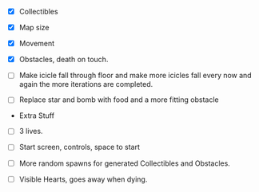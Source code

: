 - [x] Collectibles

- [x] Map size

- [x] Movement

- [x] Obstacles, death on touch.

- [ ] Make icicle fall through floor and make more icicles fall every now and again the more iterations are completed.

- [ ] Replace star and bomb with food and a more fitting obstacle



* Extra Stuff

- [ ] 3 lives.

- [ ] Start screen, controls, space to start

- [ ] More random spawns for generated Collectibles and Obstacles.

- [ ] Visible Hearts, goes away when dying.